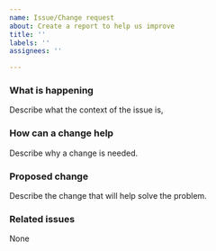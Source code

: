 ```yaml
---
name: Issue/Change request
about: Create a report to help us improve
title: ''
labels: ''
assignees: ''

---
```


### What is happening

Describe what the context of the issue is,

### How can a change help

Describe why a change is needed.

### Proposed change

Describe the change that will help solve the problem.

### Related issues

None
